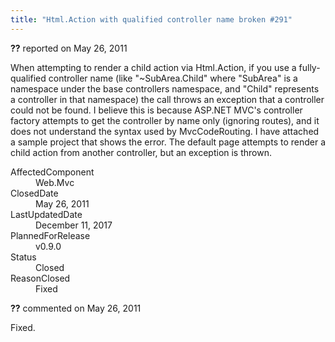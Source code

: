 ```yaml
---
title: "Html.Action with qualified controller name broken #291"
---
```

<div class="issue-report"><div class="issue-header"><b>??</b> reported on <time datetime="2011-05-26T09:59:18.03-07:00" title="2011-05-26T09:59:18.03-07:00">May 26, 2011</time></div><div class="issue-message" markdown="1">

When attempting to render a child action via Html.Action, if you use a fully-qualified controller name (like "~SubArea.Child" where "SubArea" is a namespace under the base controllers namespace, and "Child" represents a controller in that namespace) the call throws an exception that a controller could not be found.  I believe this is because ASP.NET MVC's controller factory attempts to get the controller by name only (ignoring routes), and it does not understand the syntax used by MvcCodeRouting.&#xD;
&#xD;
I have attached a sample project that shows the error.  The default page attempts to render a child action from another controller, but an exception is thrown.

</div><div class="issue-footer"><dl><dt>AffectedComponent</dt><dd>Web.Mvc</dd><dt>ClosedDate</dt><dd><time datetime="2011-05-26T23:34:28.37-07:00" title="2011-05-26T23:34:28.37-07:00">May 26, 2011</time></dd><dt>LastUpdatedDate</dt><dd><time datetime="2017-12-11T02:15:56.247-08:00" title="2017-12-11T02:15:56.247-08:00">December 11, 2017</time></dd><dt>PlannedForRelease</dt><dd>v0.9.0</dd><dt>Status</dt><dd>Closed</dd><dt>ReasonClosed</dt><dd>Fixed</dd></dl></div></div><div id="comment-77660" class="issue-comment"><div class="issue-header"><b>??</b> commented on <time datetime="2011-05-26T23:33:54.233-07:00" title="2011-05-26T23:33:54.233-07:00">May 26, 2011</time></div><div class="issue-message" markdown="1">

Fixed.

</div></div>
